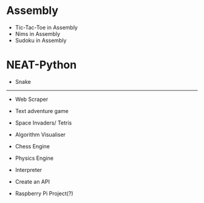# Assembly

- Tic-Tac-Toe in Assembly
- Nims in Assembly
- Sudoku in Assembly

# NEAT-Python

- Snake

-----------------------------------
- Web Scraper
- Text adventure game
- Space Invaders/ Tetris
- Algorithm Visualiser
- Chess Engine
- Physics Engine
- Interpreter
- Create an API

- Raspberry Pi Project(?)

